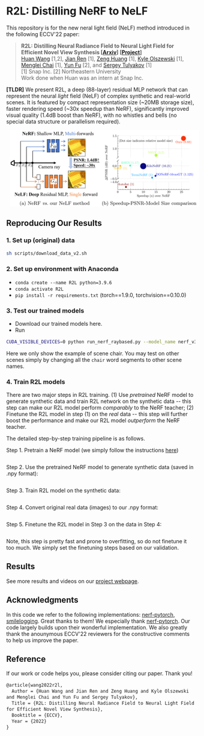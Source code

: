 # R2L: Distilling NeRF to NeLF

This repository is for the new neral light field (NeLF) method introduced in the following ECCV'22 paper:
> **R2L: Distilling Neural Radiance Field to Neural Light Field for Efficient Novel View Synthesis [[Arxiv](https://arxiv.org/abs/2203.17261)] [[Project](https://snap-research.github.io/R2L/)]** \
> [Huan Wang](http://huanwang.tech/) [1,2], [Jian Ren](https://alanspike.github.io/) [1], [Zeng Huang](https://zeng.science/) [1], [Kyle Olszewski](https://kyleolsz.github.io/) [1], [Menglei Chai](https://mlchai.com/) [1], [Yun Fu](http://www1.ece.neu.edu/~yunfu/) [2], and [Sergey Tulyakov](http://www.stulyakov.com/) [1] \
> [1] Snap Inc. [2] Northeastern University \
> Work done when Huan was an intern at Snap Inc.

**[TLDR]** We present R2L, a deep (88-layer) residual MLP network that can represent the neural *light* field (NeLF) of complex synthetic and real-world scenes. It is featured by compact representation size (~20MB storage size), faster rendering speed (~30x speedup than NeRF), significantly improved visual quality (1.4dB boost than NeRF), with no whistles and bells (no special data structure or parallelism required).

<center><img src="frontpage.png" width="700" hspace="10"></center>


## Reproducing Our Results
### 1. Set up (original) data
```bash
sh scripts/download_data_v2.sh
```

### 2. Set up environment with Anaconda
- `conda create --name R2L python=3.9.6`
- `conda activate R2L`
- `pip install -r requirements.txt` (torch==1.9.0, torchvision==0.10.0)

### 3. Test our trained models
- Download our trained models here.
- Run
```bash
CUDA_VISIBLE_DEVICES=0 python run_nerf_raybased.py --model_name nerf_v3.2 --config configs/chair_noview.txt --n_sample_per_ray 16 --netwidth 256 --netdepth 88 --datadir_kd data/nerf_synthetic/chair_v8_Rand_Origins_Dirs_4096RaysPerNpy_10kImages --use_residual --cache_ignore data --trial.ON --trial.body_arch resmlp --pretrained_ckpt R2L_models/W256D88__blender_chair__400x400.tar --render_only --render_test --testskip 1 --project Test__R2L_W256D88__blender_chair__400x400
```  
Here we only show the example of scene chair. You may test on other scenes simply by changing all the `chair` word segments to other scene names.
 


### 4. Train R2L models
There are two major steps in R2L training. (1) Use *pretrained* NeRF model to generate synthetic data and train R2L network on the synthetic data -- this step can make our R2L model perform *comparably* to the NeRF teacher; (2) Finetune the R2L model in step (1) on the *real* data -- this step will further boost the performance and make our R2L model *outperform* the NeRF teacher.

The detailed step-by-step training pipeline is as follows.

Step 1. Pretrain a NeRF model (we simply follow the instructions [here](https://github.com/yenchenlin/nerf-pytorch))
```bash

```

Step 2. Use the pretrained NeRF model to generate synthetic data (saved in .npy format):
```bash

```
Step 3. Train R2L model on the synthetic data:
```bash

```

Step 4. Convert original real data (images) to our .npy format:
```bash

```

Step 5. Finetune the R2L model in Step 3 on the data in Step 4:
```bash

```
Note, this step is pretty fast and prone to overfitting, so do not finetune it too much. We simply set the finetuning steps based on our validation.


## Results

See more results and videos on our [project webpage](https://snap-research.github.io/R2L/).


## Acknowledgments
In this code we refer to the following implementations: [nerf-pytorch](https://github.com/yenchenlin/nerf-pytorch), [smilelogging](https://github.com/MingSun-Tse/smilelogging). Great thanks to them! We especially thank [nerf-pytorch](https://github.com/yenchenlin/nerf-pytorch). Our code largely builds upon their wonderful implementation. We also greatly thank the anounymous ECCV'22 reviewers for the constructive comments to help us improve the paper.

## Reference

If our work or code helps you, please consider citing our paper. Thank you!

    @article{wang2022r2l,
      Author = {Huan Wang and Jian Ren and Zeng Huang and Kyle Olszewski and Menglei Chai and Yun Fu and Sergey Tulyakov},
      Title = {R2L: Distilling Neural Radiance Field to Neural Light Field for Efficient Novel View Synthesis},
      Booktitle = {ECCV},
      Year = {2022}
    }




